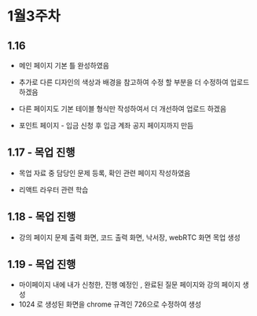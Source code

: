 # 1월3주차

## 1.16

- 메인 페이지 기본 틀 완성하였음

- 추가로 다른 디자인의 색상과 배경을 참고하여 수정 할 부분을 더 수정하여 업로드 하겠음

- 다른 페이지도 기본 테이블 형식만 작성하여서 더 개선하여 업로드 하겠음

- 포인트 페이지 - 입금 신청 후 입금 계좌 공지 페이지까지 만듬

## 1.17 - 목업 진행

- 목업 자료 중 담당인 문제 등록, 확인 관련 페이지 작성하였음

- 리액트 라우터 관련 학습
  



## 1.18 - 목업 진행

- 강의 페이지 문제 출력 화면, 코드 출력 화면, 낙서장, webRTC 화면 목업 생성





## 1.19 - 목업 진행

- 마이페이지 내에 내가 신청한, 진행 예정인 , 완료된 질문 페이지와 강의 페이지 생성 
- 1024 로 생성된 화면을 chrome 규격인 726으로 수정하여 생성


